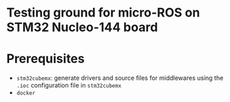 # Testing ground for micro-ROS on STM32 Nucleo-144 board

# Prerequisites

- `stm32cubemx`: generate drivers and source files for middlewares using the
  `.ioc` configuration file in `stm32cubemx`
- `docker`
